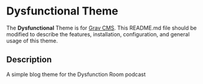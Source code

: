 # Dysfunctional Theme

The **Dysfunctional** Theme is for [Grav CMS](http://github.com/getgrav/grav).  This README.md file should be modified to describe the features, installation, configuration, and general usage of this theme.

## Description

A simple blog theme for the Dysfunction Room podcast
